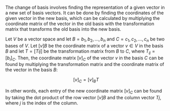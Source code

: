 The change of basis involves finding the representation of a given vector in a new set of basis vectors. It can be done by finding the coordinates of the given vector in the new basis, which can be calculated by multiplying the coordinate matrix of the vector in the old basis with the transformation matrix that transforms the old basis into the new basis.

Let $V$ be a vector space and let $B = {b_1, b_2, ..., b_n}$ and $C = {c_1, c_2, ..., c_n}$ be two bases of $V$. Let $[v]B$ be the coordinate matrix of a vector $v \in V$ in the basis $B$ and let $T = [T{ij}]$ be the transformation matrix from $B$ to $C$, where $T_{ij} = [b_i]_C$. Then, the coordinate matrix $[v]_C$ of the vector $v$ in the basis $C$ can be found by multiplying the transformation matrix and the coordinate matrix of the vector in the basis $B$:

$$[v]_C = [v]_B T$$

In other words, each entry of the new coordinate matrix $[v]_C$ can be found by taking the dot product of the row vector $[v]B$ and the column vector $T{j}$, where $j$ is the index of the column.